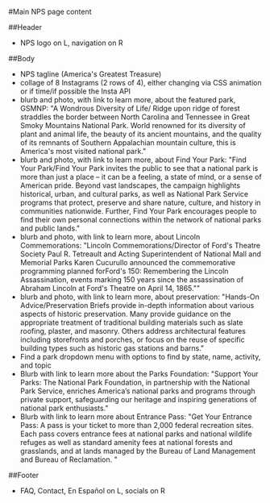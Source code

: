 #Main NPS page content

##Header
* NPS logo on L, navigation on R

##Body
* NPS tagline (America's Greatest Treasure)
* collage of 8 Instagrams (2 rows of 4), either changing via CSS animation or if time/if possible the Insta API
* blurb and photo, with link to learn more, about the featured park, GSMNP: "A Wondrous Diversity of Life/
Ridge upon ridge of forest straddles the border between North Carolina and Tennessee in Great Smoky Mountains National Park. World renowned for its diversity of plant and animal life, the beauty of its ancient mountains, and the quality of its remnants of Southern Appalachian mountain culture, this is America's most visited national park."
* blurb and photo, with link to learn more, about Find Your Park: "Find Your Park/Find Your Park invites the public to see that a national park is more than just a place – it can be a feeling, a state of mind, or a sense of American pride. Beyond vast landscapes, the campaign highlights historical, urban, and cultural parks, as well as National Park Service programs that protect, preserve and share nature, culture, and history in communities nationwide. Further, Find Your Park encourages people to find their own personal connections within the network of national parks and public lands."
* blurb and photo, with link to learn more, about Lincoln Commemorations: "Lincoln Commemorations/Director of Ford's Theatre Society Paul R. Tetreault and Acting Superintendent of National Mall and Memorial Parks Karen Cucurullo announced the commemorative programming planned forFord's 150: Remembering the Lincoln Assassination, events marking 150 years since the assassination of Abraham Lincoln at Ford's Theatre on April 14, 1865.""
* blurb and photo, with link to learn more, about preservation: "Hands-On Advice/Preservation Briefs provide in-depth information about various aspects of historic preservation. Many provide guidance on the appropriate treatment of traditional building materials such as slate roofing, plaster, and masonry. Others address architectural features including storefronts and porches, or focus on the reuse of specific building types such as historic gas stations and barns."
* Find a park dropdown menu with options to find by state, name, activity, and topic
* Blurb with link to learn more about the Parks Foundation: "Support Your Parks: The National Park Foundation, in partnership with the National Park Service, enriches America’s national parks and programs through private support, safeguarding our heritage and inspiring generations of national park enthusiasts."
* Blurb with link to learn more about Entrance Pass: "Get Your Entrance Pass: A pass is your ticket to more than 2,000 federal recreation sites. Each pass covers entrance fees at national parks and national wildlife refuges as well as standard amenity fees at national forests and grasslands, and at lands managed by the Bureau of Land Management and Bureau of Reclamation. "

##Footer
* FAQ, Contact, En Español on L, socials on R